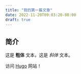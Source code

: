 ```yaml
---
title: "我的第一篇文章"
date: 2022-11-20T09:03:20-08:00
draft: true
---
```


## 简介

这是 **粗体** 文本，这是 *斜体* 文本。

访问 [Hugo](https://gohugo.io) 网站！

